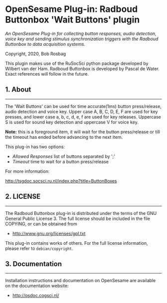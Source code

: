 OpenSesame Plug-in: Radboud Buttonbox 'Wait Buttons' plugin
==========

*An OpenSesame Plug-in for collecting button responses, audio detection, voice key and sending stimulus synchronization triggers with the Radboud Buttonbox to data acquisition systems.*  

Copyright, 2020, Bob Rosbag  

This plugin makes use of the RuSocSci python package developed by Wilbert van der Ham. Radboud Buttonbox is developed by Pascal de Water. Exact references will follow in the future. 

## 1. About
--------

The 'Wait Buttons' can be used for time accurate(1ms) button press/release, audio detection and voice key.
Upper case A, B, C, D, E, F are used for key presses, and lower case a, b, c, d, e, f are used for key releases. Uppercase S is used for sound key detection and uppercase V for voice key.  

**Note:** this is a foreground item, it will wait for the button press/release or till the timeout has ended before advancing to the next item.

This plug-in has two options:

- *Allowed Responses* list of buttons separated by ';'
- *Timeout* time to wait for a button press/release


For more information:

<http://tsgdoc.socsci.ru.nl/index.php?title=ButtonBoxes>



## 2. LICENSE
----------

The Radboud Buttonbox plug-in is distributed under the terms of the GNU General Public License 3.
The full license should be included in the file COPYING, or can be obtained from

- <http://www.gnu.org/licenses/gpl.txt>

This plug-in contains works of others. For the full license information, please
refer to `debian/copyright`.


## 3. Documentation
----------------

Installation instructions and documentation on OpenSesame are available on the documentation website:

- <http://osdoc.cogsci.nl/>
